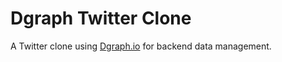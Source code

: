 # Dgraph Twitter Clone

A Twitter clone using [Dgraph.io](https://dgraph.io/) for backend data management.